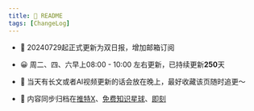 ```yaml
---
title: 📖 README
tags: [ChangeLog]
---
```


- 👏 20240729起正式更新为双日报，增加邮箱订阅
- 😀 周二、四、六早上08:00 - 10:00 左右更新，已持续更新**250**天
- 👏 当天有长文或者AI视频更新的话会放在晚上，最好收藏该页随时追更～

- 🎉 内容同步归档在[推特X](https://twitter.com/aiwarts)、[免费知识星球](https://t.zsxq.com/17Fiu7vna)、[即刻](https://okjk.co/E1f4iU)
